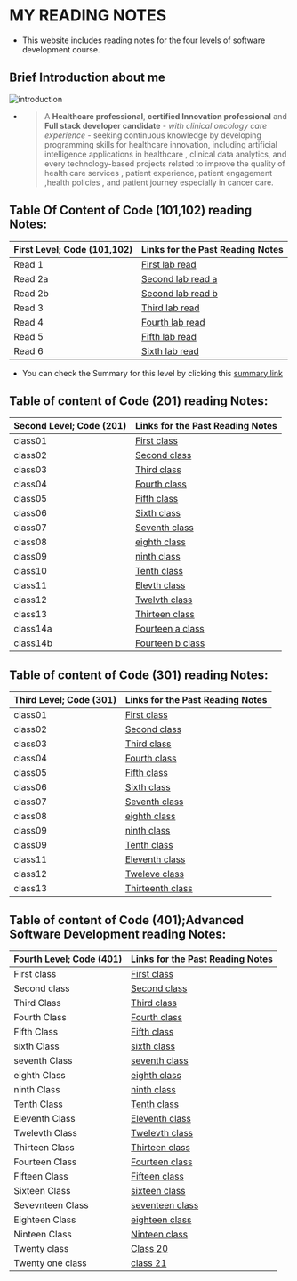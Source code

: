  
# MY READING NOTES
 - This website includes reading notes for the four levels of software development course.

## Brief Introduction about me 
![introduction](https://www.ponwell.com/wp-content/uploads/2019/12/Introduction.jpg)
 - > A **Healthcare professional**, **certified Innovation professional** and **Full stack developer candidate** - *with clinical oncology care experience* - seeking continuous knowledge by developing programming skills for healthcare innovation, including artificial intelligence applications in healthcare , clinical data analytics, and every technology-based projects related to improve the quality of health care services , patient experience, patient engagement ,health policies , and patient journey especially in cancer care.
 
## Table Of Content of Code (101,102) reading Notes:

 | First Level; Code (101,102) | Links for the Past Reading Notes | 
 | ----------- | -------------------------------- |
 | Read 1      | [First lab read](Read01.md)      |
 | Read 2a     | [Second lab read a](Read02a.md)  |
 | Read 2b     | [Second lab read b](Read02b.md)  |
 | Read 3      | [Third lab read](Read03.md)      |
 | Read 4      | [Fourth lab read](Read04.md)     |
 | Read 5      | [Fifth lab read](Read05.md)      |
 | Read 6      | [Sixth lab read](Read06.md)      |

- You can check the Summary for this level by clicking this [summary link](class-01.md)

## Table of content of Code (201) reading Notes:

 | Second Level; Code (201) | Links for the Past Reading Notes | 
 | ----------- | -------------------------------- |
 |  class01    |   [First class](class-01md)      |
 |  class02    |   [Second class](class02.md)     |
 |  class03    |   [Third class](class03.md)      |
 |  class04    |   [Fourth class](class04.md)     |
 |  class05    |   [Fifth class](class05.md)      |
 |  class06    |   [Sixth class](class06.md)      |
 |  class07    |   [Seventh class](class07.md)    |
 |  class08    |   [eighth class](class08.md)     |
 |  class09    |   [ninth class](class09.md)      |
 |  class10    |    [Tenth class](class10.md)     |
 |  class11    |    [Elevth class](class11.md)    |
 |  class12    | [Twelvth class](class12.md)      |
 |  class13    | [Thirteen class](class13.md)     |
 |  class14a   | [Fourteen a class](class14a.md)  |
 |  class14b   | [Fourteen b class](class14b.md)  |


 ## Table of content of Code (301) reading Notes:

 | Third Level; Code (301) | Links for the Past Reading Notes | 
 | ----------- | -------------------------------- |
 |  class01    |    [First class](class001.md)    |
 |  class02    |    [Second class](class002.md)   |
 |  class03    |    [Third class](class003.md)    |
 |  class04    |    [Fourth class](class004.md)   |
 |  class05    |    [Fifth class](class005.md)    |
 |  class06    |    [Sixth class](class006.md)    |
 |  class07    |    [Seventh class](class007.md)  |
 |  class08    |    [eighth class](class008.md)   |
 |  class09    |    [ninth class](class009.md)    |
 |  class09    |    [Tenth class](class010.md)    |
 |  class11    |    [Eleventh class](class011.md) |
 |  class12    |    [Tweleve class](class012.md)  |
 |  class13    |   [Thirteenth class](class013.md)|


 ## Table of content of Code (401);Advanced Software Development reading Notes:

 | Fourth Level; Code (401) | Links for the Past Reading Notes | 
 | ----------- | -------------------------------- |
 | First class |    [First class](firstclass.md)  |
 | Second class |   [Second class](secondclass.md)|
 | Third Class  |  [Third class](thirdclass.md)   |
 | Fourth Class  |  [Fourth class](fourthclass.md)|
 | Fifth Class  |  [Fifth class](fifthclass.md)   |
 | sixth Class  |  [sixth class](sixthclass.md)   |
 | seventh Class  |  [seventh class](seventhclass.md)   |
 | eighth Class  |  [eighth class](eighthclass.md)   |
 | ninth Class  |  [ninth class](ninthclass.md)   |
 | Tenth Class  |  [Tenth class](tenthclass.md)   |
 | Eleventh Class  |  [Eleventh class](eleventhclass.md)   |
 | Twelevth Class  |  [Twelevth class](twelevthclass.md)   |
 | Thirteen Class  |  [Thirteen class](thirteenclass.md)   |
 | Fourteen Class  |  [Fourteen class](fourteenclass.md)   |
 | Fifteen Class  |  [Fifteen class](fifteenclass.md)   |
 | Sixteen Class  |  [sixteen class](sixteenclass.md)   |
 | Sevevnteen Class  |  [seventeen class](seventeenclass.md)   |
 | Eighteen Class  |  [eighteen class](eighteenclass.md)   |
 | Ninteen Class  |  [Ninteen class](ninteenclass.md)   |
 | Twenty class   |  [Class 20](class20.md)             |
 | Twenty one class | [class 21](class21.md) |